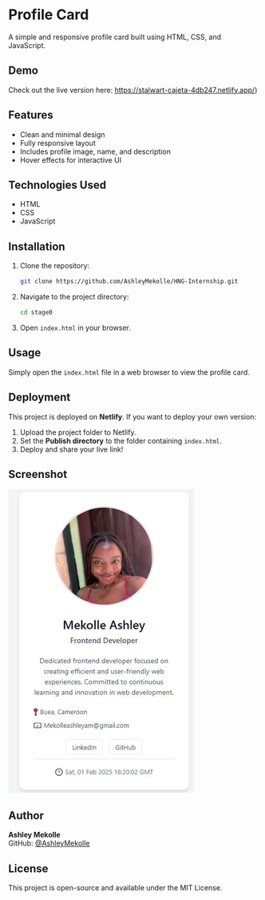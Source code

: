 # Profile Card

A simple and responsive profile card built using HTML, CSS, and JavaScript.

## Demo

Check out the live version here: https://stalwart-cajeta-4db247.netlify.app/)

## Features

- Clean and minimal design
- Fully responsive layout
- Includes profile image, name, and description
- Hover effects for interactive UI

## Technologies Used

- HTML
- CSS
- JavaScript

## Installation

1. Clone the repository:
   ```sh
   git clone https://github.com/AshleyMekolle/HNG-Internship.git
   ```
2. Navigate to the project directory:
   ```sh
   cd stage0
   ```
3. Open `index.html` in your browser.

## Usage

Simply open the `index.html` file in a web browser to view the profile card.

## Deployment

This project is deployed on **Netlify**. If you want to deploy your own version:

1. Upload the project folder to Netlify.
2. Set the **Publish directory** to the folder containing `index.html`.
3. Deploy and share your live link!

## Screenshot
![alt text](<stage0/Profile card.JPG>)



## Author

**Ashley Mekolle**\
GitHub: [@AshleyMekolle](https://github.com/AshleyMekolle)

## License

This project is open-source and available under the MIT License.

